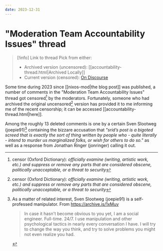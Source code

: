 ```yaml
---
date: 2023-12-31
---
```


# "Moderation Team Accountability Issues" thread

>[!info] Link to thread
> Pick from either:
> 
> - Archived version (uncensored): [[accountability-thread.html|Archived Locally]]
> - Current version (censored): [On Discourse](https://discourse.nixos.org/t/moderation-team-accountability-issues/35482)

Some time during 2023 since [[nixos-mod|the blog post]] was published, a number of comments in the "Moderation Team Accountability Issues" thread got censored[^censor] by the moderators. Fortunately, someone who had archived the original uncensored[^censor] version has provided it to me informing me of the recent censorship; it can be accessed [[accountability-thread.html|here]].

Among the roughly 13 deleted comments is one by a certain Sven Slootweg (joepie91)[^joe] containing the bizzare accusation that *"srid’s post is a bigoted screed that is exactly the sort of thing written by people who - quite literally - intend to murder us marginalized folks, or wish for others to do so."* as well as a response from Jonathan Ringer (jonringer) calling it out.

[^censor]: censor (Oxford Dictionary): *officially examine (writing, artistic work, etc.) and suppress or remove any parts that are considered obscene, politically unacceptable, or a threat to security*

[^joe]: As a matter of related interest, Sven Slootweg (joepie91) is a self-professed manipulator. From https://archive.is/1xMuv
    > In case it hasn't become obvious to you yet, I am a social engineer. Full-time. 24/7. I use manipulation and other psychological tactics in nearly every conversation I have. I will try to change the way you think, and try to solve problems you might not even realize you had. 
